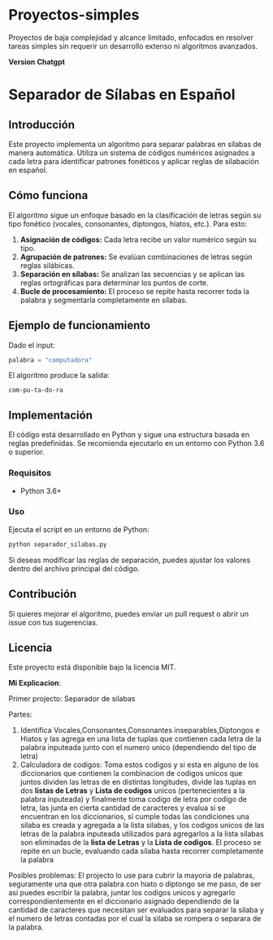 # Proyectos-simples
Proyectos de baja complejidad y alcance limitado, enfocados en resolver tareas simples sin requerir un desarrollo extenso ni algoritmos avanzados.

**Version Chatgpt**

# Separador de Sílabas en Español

## Introducción
Este proyecto implementa un algoritmo para separar palabras en sílabas de manera automática. Utiliza un sistema de códigos numéricos asignados a cada letra para identificar patrones fonéticos y aplicar reglas de silabación en español.

## Cómo funciona
El algoritmo sigue un enfoque basado en la clasificación de letras según su tipo fonético (vocales, consonantes, diptongos, hiatos, etc.). Para esto:

1. **Asignación de códigos:** Cada letra recibe un valor numérico según su tipo.
2. **Agrupación de patrones:** Se evalúan combinaciones de letras según reglas silábicas.
3. **Separación en sílabas:** Se analizan las secuencias y se aplican las reglas ortográficas para determinar los puntos de corte.
4. **Bucle de procesamiento:** El proceso se repite hasta recorrer toda la palabra y segmentarla completamente en sílabas.

## Ejemplo de funcionamiento
Dado el input:
```python
palabra = "computadora"
```
El algoritmo produce la salida:
```
com-pu-ta-do-ra
```

## Implementación
El código está desarrollado en Python y sigue una estructura basada en reglas predefinidas. Se recomienda ejecutarlo en un entorno con Python 3.6 o superior.

### Requisitos
- Python 3.6+

### Uso
Ejecuta el script en un entorno de Python:
```bash
python separador_silabas.py
```

Si deseas modificar las reglas de separación, puedes ajustar los valores dentro del archivo principal del código.

## Contribución
Si quieres mejorar el algoritmo, puedes enviar un pull request o abrir un issue con tus sugerencias.

## Licencia
Este proyecto está disponible bajo la licencia MIT.

**Mi Explicacion**:


Primer projecto: Separador de silabas

Partes:
  1. Identifica Vocales,Consonantes,Consonantes inseparables,Diptongos e Hiatos y las agrega en una lista de tuplas que contienen cada letra de la palabra inputeada junto con el numero unico (dependiendo del tipo de letra) 
  2. Calculadora de codigos: Toma estos codigos y si esta en alguno de los diccionarios que contienen la combinacion de codigos unicos que juntos dividen las letras de en distintas longitudes, divide las tuplas en dos **listas de Letras** y **Lista de codigos** unicos (pertenecientes a la palabra inputeada) y finalmente toma codigo de letra por codigo de letra, las junta en cierta cantidad de caracteres y evalua si se encuentran en los diccionarios, si cumple todas las condiciones una silaba es creada y agregada a la lista silabas, y los codigos unicos de las letras de la palabra inputeada utilizados para agregarlos a la lista silabas son eliminadas de la **lista de Letras** y la **Lista de codigos**. El proceso se repite en un bucle, evaluando cada sílaba hasta recorrer completamente la palabra

Posibles problemas:
El projecto lo use para cubrir la mayoria de palabras, seguramente una que otra palabra con hiato o diptongo se me paso, de ser asi puedes escribir la palabra, juntar los codigos unicos y agregarlo correspondientemente en el diccionario asignado dependiendo de la cantidad de caracteres que necesitan ser evaluados para separar la silaba y el numero de letras contadas por el cual la silaba se rompera o separara de la palabra.

